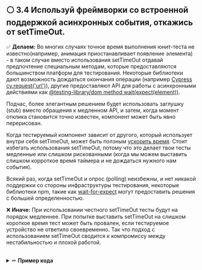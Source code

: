 ## ⚪ ️ 3.4 Используй фреймворки со встроенной поддержкой асинхронных события, откажись от setTimeOut.

✅ **Делаем:** Во многих случаях точное время выполнения юнит-теста не известно(например, анимация приостанавливает появление элемента) - в таком случае вместо использования setTimeOut отдавай предпочтение специальным методам, которые предоставляются большинством платформ для тестирования. Некоторые библиотеки дают возможность дождаться окончания операции (например [Cypress cy.request('url')](https://docs.cypress.io/guides/references/best-practices.html#Unnecessary-Waiting)), другие предоставляют API для работы с асинхронными действиями как [@testing-library/dom method wait(expect(element))](https://testing-library.com/docs/guide-disappearance).

Подчас, более элегантным решением будет использовать заглушку (stub) вместо обращения к медленном API, и затем, когда момент отклика становится точно известен, компонент может быть явно перерисован.

Когда тестируемый компонент зависит от другого, который использует внутри себя setTimeOut, может быть ползным [ускорить время](https://jestjs.io/docs/en/timer-mocks). Стоит избегать использования setTimeOut, потому что это делает твои тесты медленные или слишком рискованными (когда мы можем выставить слишком корроткое время таймера и не дождаться нужного нам события).

Всякий раз, когда setTimeOut и опрос (polling) неизбежны, и нет никакой поддержки со стороны инфраструктуры тестирования, некоторые библиотеки npm, такие как [wait-for-expect](https://www.npmjs.com/package/wait-for-expect) могут предоставить решения с большей определенностью.
<br/>

❌ **Иначе:** При использовании честного setTimeOut тесты будут на порядок медленнее. При попытке выставить setTimeOut на слишком короткое время тест может быть провален, если тестируемое устройство не ответило своевременно. Так что подход с использованием setTimeOut сводится к компромиссу между нестабильностью и плохой работой.

<br/>

<details><summary>✏ <b>Пример кода</b></summary>

<br/>

### 👏 Правильно: E2E API которое выполняется только после того как асинхронная операция была выполнена (Cypress)

![](https://img.shields.io/badge/🔧%20Example%20using%20React-blue.svg "Examples with React") ![](https://img.shields.io/badge/🔧%20Example%20using%20React%20Testing%20Library-blue.svg "Examples with react-testing-library")

```javascript
// используем Cypress
cy.get("#show-products").click(); // переходим к продуктам
cy.wait("@products"); // ждём пока нужны роут подгрузится
// код на этой строчке начнёт выполнятся только после того как загрузится роут
```

### 👏 Правильно: Библиотека для тестирования которая ждёт появленя необходимых DOM элементов

```javascript
// @testing-library/dom
test("movie title appears", async () => {
  // изначально нужного элемента ещё нет

  // ждём пока появится
  await wait(() => {
    expect(getByText("the lion king")).toBeInTheDocument();
  });

  // дожидаемся появления и возвращаем результат
  const movie = await waitForElement(() => getByText("the lion king"));
});
```

### 👎 Неправильно: кастомный код с ожиданием события

```javascript
test("movie title appears", async () => {
  // изначально нужного элемента ещё нет

  // кастомная логика ожидания появления
  const interval = setInterval(() => {
    const found = getByText("the lion king");
    if (found) {
      clearInterval(interval);
      expect(getByText("the lion king")).toBeInTheDocument();
    }
  }, 100);

  // дожидаемся появления и возвращаем результат
  const movie = await waitForElement(() => getByText("the lion king"));
});
```

</details>

<br/>
